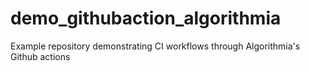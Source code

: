# demo_githubaction_algorithmia
Example repository demonstrating CI workflows through Algorithmia's Github actions

